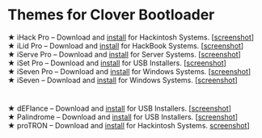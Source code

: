 # Themes for Clover Bootloader
★ iHack Pro – Download and <a href="/Clover_Install.md">install</a> for Hackintosh Systems. [<a href="https://www.gixxerpc.com/theme/ihack-pro/#github" target="_blank">screenshot</a>]<br>
★ iLid Pro – Download and <a href="/Clover_Install.md">install</a> for HackBook Systems. [<a href="https://www.gixxerpc.com/theme/ilid-pro/#github" target="_blank">screenshot</a>]<br>
★ iServe Pro – Download and <a href="/Clover_Install.md">install</a> for Server Systems. [<a href="https://www.gixxerpc.com/theme/iserve-pro/#github" target="_blank">screenshot</a>]<br>
★ iSet Pro – Download and <a href="/Clover_Install.md">install</a> for USB Installers. [<a href="https://www.gixxerpc.com/theme/iset-pro/#github" target="_blank">screenshot</a>]<br>
★ iSeven Pro – Download and <a href="/Clover_Install.md">install</a> for Windows Systems. [<a href="https://www.gixxerpc.com/theme/iseven-pro/#github" target="_blank">screenshot</a>]<br>
★ iSeven – Download and <a href="/Clover_Install.md">install</a> for Windows Systems. [<a href="https://www.gixxerpc.com/theme/iseven/#github" target="_blank">screenshot</a>]<br>
#
★ dEFIance – Download and <a href="/Clover_Install.md">install</a> for USB Installers. [<a href="https://www.gixxerpc.com/theme/defiance/#github" target="_blank">screenshot</a>]<br>
★ Palindrome – Download and <a href="/Clover_Install.md">install</a> for USB Installers. [<a href="https://www.gixxerpc.com/theme/palindrome/#github" target="_blank">screenshot</a>]<br>
★ proTRON – Download and <a href="/Clover_Install.md">install</a> for Hackintosh Systems. <a href="https://www.gixxerpc.com/theme/tron/#github" target="_blank">screenshot</a>]<br>
